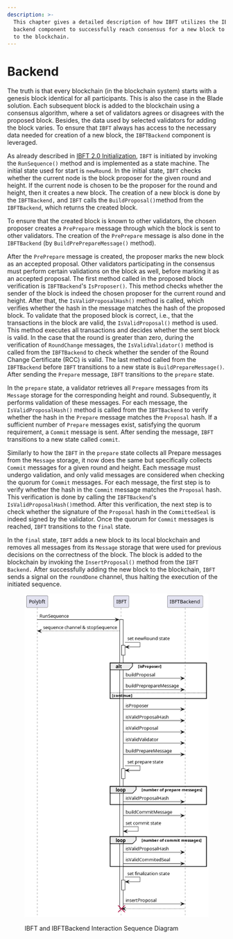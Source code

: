 ```yaml
---
description: >-
  This chapter gives a detailed description of how IBFT utilizes the IBFT
  backend component to successfully reach consensus for a new block to be added
  to the blockchain.
---
```


# Backend

The truth is that every blockchain (in the blockchain system) starts with a genesis block identical for all participants. This is also the case in the Blade solution. Each subsequent block is added to the blockchain using a consensus algorithm, where a set of validators agrees or disagrees with the proposed block. Besides, the data used by selected validators for adding the block varies. To ensure that `IBFT` always has access to the necessary data needed for creation of a new block, the `IBFTBackend` component is leveraged.

As already described in [IBFT 2.0 Initialization](initialization.md), `IBFT` is initiated by invoking the `RunSequence()`   method and is implemented as a state machine. The initial state used for start  is `newRound`. In the initial state, `IBFT` checks whether the current node is the block proposer for the given round and height. If the current node is chosen to be the proposer for the round and height, then it creates a new block. The creation of a new block is done by the `IBFTBackend,` and `IBFT` calls the `BuildProposal()`method from the `IBFTBackend`, which returns the created block.

To ensure that the created block is known to other validators, the chosen proposer creates a `PrePrepare` message through which the block is sent to other validators. The creation of the `PrePrepare` message is also done in the `IBFTBackend` (by `BuildPrePrepareMessage()` method).&#x20;

After the `PrePrepare` message is created, the proposer marks the new block as an accepted proposal. Other validators participating in the consensus must perform certain validations on the block as well, before marking it as an accepted proposal. The first method called in the proposed block verification is `IBFTBackend`'s `IsProposer()`. This method checks whether the sender of the block is indeed the chosen proposer for the current round and height. After that, the `IsValidProposalHash()` method is called, which verifies whether the hash in the message matches the hash of the proposed block. To validate that the proposed block is correct, i.e., that the transactions in the block are valid, the `IsValidProposal()` method is used. This method executes all transactions and decides whether the sent block is valid. In the case that the round is greater than zero, during the verification of `RoundChange` messages, the `IsValidValidator()` method is called from the `IBFTBackend` to check whether the sender of the Round Change Certificate (RCC) is valid. The last method called from the `IBFTBackend` before `IBFT` transitions to a new state is `BuildPrepareMessage()`. After sending the `Prepare` message, `IBFT` transitions to the `prepare` state.

In the `prepare` state, a validator retrieves all `Prepare` messages from its `Message` storage for the corresponding height and round. Subsequently, it performs validation of these messages. For each message, the `IsValidProposalHash()` method is called from the `IBFTBackend` to verify whether the hash in the `Prepare` message matches the `Proposal` hash. If a sufficient number of `Prepare` messages exist, satisfying the quorum requirement, a `Commit` message is sent. After sending the message, `IBFT` transitions to a new state called `commit`.

Similarly to how the `IBFT` in the `prepare` state collects all Prepare messages from the `Message` storage, it now does the same but specifically collects `Commit` messages for a given round and height. Each message must undergo validation, and only valid messages are considered when checking the quorum for `Commit` messages. For each message, the first step is to verify whether the hash in the `Commit` message matches the `Proposal` hash. This verification is done by calling the `IBFTBackend`'s `IsValidProposalHash()`method. After this verification, the next step is to check whether the signature of the `Proposal` hash in the `CommittedSeal` is indeed signed by the validator. Once the quorum for `Commit` messages is reached, `IBFT` transitions to the `final` state.

In the `final` state, `IBFT` adds a new block to its local blockchain and removes all messages from its `Message` storage that were used for previous decisions on the correctness of the block. The block is added to the blockchain by invoking the `InsertProposal()` method from the `IBFT Backend.` After successfully adding the new block to the blockchain, `IBFT` sends a signal on the `roundDone` channel, thus halting the execution of the initiated sequence.

<figure><img src="../../../../.gitbook/assets/polybft_backend_sequence (1).png" alt=""><figcaption><p>IBFT and  IBFTBackend Interaction Sequence Diagram</p></figcaption></figure>

